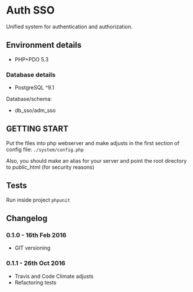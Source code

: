 # Auth SSO

Unified system for authentication and authorization.


## Environment details

- PHP+PDO 5.3 

### Database details

- PostgreSQL ^9.1 

Database/schema:

- db_sso/adm_sso


## GETTING START


Put the files into php webserver and make adjusts in the first section of config file:
`./system/config.php`

Also, you should make an alias for your server and point the root directory to public_html (for security reasons)

## Tests

Run inside project `phpunit`

## Changelog

### 0.1.0 - 16th Feb 2016

- GIT versioning

### 0.1.1 - 26th Oct 2016

- Travis and Code Climate adjusts
- Refactoring tests